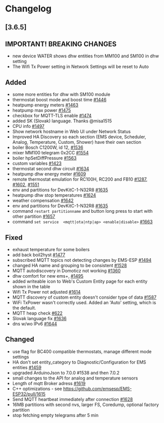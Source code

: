 # Changelog

## [3.6.5]

## **IMPORTANT! BREAKING CHANGES**

- new device WATER shows dhw entities from MM100 and SM100 in dhw setting
- The Wifi Tx Power setting in Network Settings will be reset to Auto

## Added

- some more entities for dhw with SM100 module
- thermostat boost mode and boost time [#1446](https://github.com/emsesp/EMS-ESP32/issues/1446)
- heatpump energy meters [#1463](https://github.com/emsesp/EMS-ESP32/issues/1463)
- heatpump max power [#1475](https://github.com/emsesp/EMS-ESP32/issues/1475)
- checkbox for MQTT-TLS enable [#1474](https://github.com/emsesp/EMS-ESP32/issues/1474)
- added SK (Slovak) language. Thanks @misa1515
- CPU info [#1497](https://github.com/emsesp/EMS-ESP32/pull/1497)
- Show network hostname in Web UI under Network Status
- Improved HA Discovery so each section (EMS device, Scheduler, Analog, Temperature, Custom, Shower) have their own section
- boiler Bosch C1200W, id 12, [#1536](https://github.com/emsesp/EMS-ESP32/issues/1536)
- mixer MM100 telegram 0x2CC [#1554](https://github.com/emsesp/EMS-ESP32/issues/1554)
- boiler hpSetDiffPressure [#1563](https://github.com/emsesp/EMS-ESP32/issues/1563)
- custom variables [#1423](https://github.com/emsesp/EMS-ESP32/issues/1423)
- thermostat second dhw circuit [#1634](https://github.com/emsesp/EMS-ESP32/issues/1634)
- heatpump dhw energy meter [#1609](https://github.com/emsesp/EMS-ESP32/issues/1609)
- remote thermostat emulation for RC100H, RC200 and FB10 [#1287](https://github.com/emsesp/EMS-ESP32/discussions/1287), [#1602](https://github.com/emsesp/EMS-ESP32/discussions/1602), [#1551](https://github.com/emsesp/EMS-ESP32/discussions/1551)
- env and partitions for DevKitC-1-N32R8 [#1635](https://github.com/emsesp/EMS-ESP32/discussions/1635)
- heatpump dhw stop temperatures [#1624](https://github.com/emsesp/EMS-ESP32/issues/1624)
- weather compensation [#1642](https://github.com/emsesp/EMS-ESP32/issues/1642)
- env and partitions for DevKitC-1-N32R8 [#1635](https://github.com/emsesp/EMS-ESP32/discussions/1635)
- command `restart partitionname` and button long press to start with other partition [#1657](https://github.com/emsesp/EMS-ESP32/issues/1657)
- command `set service  <mqtt|ota|ntp|ap> <enable|disable>` [#1663](https://github.com/emsesp/EMS-ESP32/issues/1663)

## Fixed

- exhaust temperature for some boilers
- add back boil2hyst [#1477](https://github.com/emsesp/EMS-ESP32/issues/1477)
- subscribed MQTT topics not detecting changes by EMS-ESP [#1494](https://github.com/emsesp/EMS-ESP32/issues/1494)
- changed HA name and grouping to be consistent [#1528](https://github.com/emsesp/EMS-ESP32/issues/1528)
- MQTT autodiscovery in Domoticz not working [#1360](https://github.com/emsesp/EMS-ESP32/issues/1528)
- dhw comfort for new ems+, [#1495](https://github.com/emsesp/EMS-ESP32/issues/1495)
- added writeable icon to Web's Custom Entity page for each entity shown in the table
- Wifi Tx Power not adjusted [#1614](https://github.com/emsesp/EMS-ESP32/issues/1614)
- MQTT discovery of custom entity doesn't consider type of data [#1587](https://github.com/emsesp/EMS-ESP32/issues/1587)
- WiFi TxPower wasn't correctly used. Added an 'Auto' setting, which is the default.
- MQTT heap check [#622](https://github.com/emsesp/EMS-ESP32/issues/1622)
- Slovak language fix [#1636](https://github.com/emsesp/EMS-ESP32/discussions/1636)
- dns w/wo IPv6 [#1644](https://github.com/emsesp/EMS-ESP32/issues/1644)

## Changed

- use flag for BC400 compatible thermostats, manage different mode settings
- HA don't set entity_category to Diagnostic/Configuration for EMS entities [#1459](https://github.com/emsesp/EMS-ESP32/discussions/1459)
- upgraded ArduinoJson to 7.0.0 #1538 and then 7.0.2
- small changes to the API for analog and temperature sensors
- Length of mqtt Broker adress [#1619](https://github.com/emsesp/EMS-ESP32/issues/1619)
- C++ optimizations - see <https://github.com/emsesp/EMS-ESP32/pull/1615>
- Send MQTT heartbeat immediately after connection [#1628](https://github.com/emsesp/EMS-ESP32/issues/1628)
- 16MB partitions with second nvs, larger FS, Coredump, optional factory partition
- stop fetching empty telegrams after 5 min
